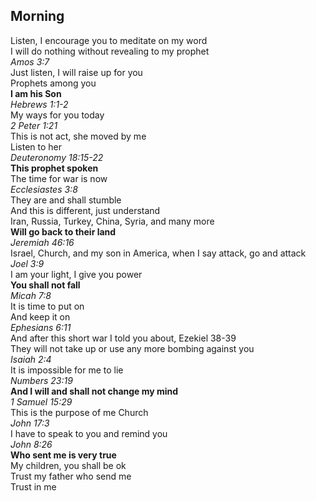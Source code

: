 ## Morning

Listen, I encourage you to meditate on my word  
I will do nothing without revealing to my prophet  
_Amos 3:7_  
Just listen, I will raise up for you  
Prophets among you  
**I am his Son**  
_Hebrews 1:1-2_  
My ways for you today  
_2 Peter 1:21_  
This is not act, she moved by me  
Listen to her  
_Deuteronomy 18:15-22_  
**This prophet spoken**  
The time for war is now  
_Ecclesiastes 3:8_  
They are and shall stumble  
And this is different, just understand  
Iran, Russia, Turkey, China, Syria, and many more  
**Will go back to their land**  
_Jeremiah 46:16_  
Israel, Church, and my son in America, when I say attack, go and attack  
_Joel 3:9_  
I am your light, I give you power  
**You shall not fall**  
_Micah 7:8_  
It is time to put on  
And keep it on  
_Ephesians 6:11_  
And after this short war I told you about, Ezekiel 38-39  
They will not take up or use any more bombing against you  
_Isaiah 2:4_  
It is impossible for me to lie  
_Numbers 23:19_  
**And I will and shall not change my mind**  
_1 Samuel 15:29_  
This is the purpose of me Church  
_John 17:3_  
I have to speak to you and remind you  
_John 8:26_  
**Who sent me is very true**  
My children, you shall be ok  
Trust my father who send me  
Trust in me  
